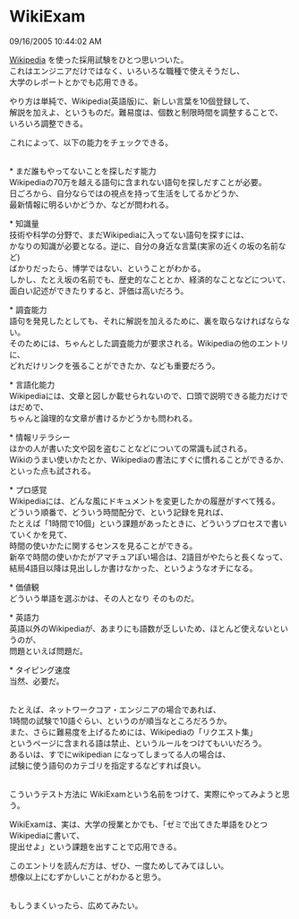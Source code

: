 WikiExam
====
09/16/2005 10:44:02 AM


<p><a href="http://en.wikipedia.org/">Wikipedia</a> を使った採用試験をひとつ思いついた。<br />
これはエンジニアだけではなく、いろいろな職種で使えそうだし、<br />
大学のレポートとかでも応用できる。</p>

<p>やり方は単純で、Wikipedia(英語版)に、新しい言葉を10個登録して、<br />
解説を加えよ、というものだ。難易度は、個数と制限時間を調整することで、<br />
いろいろ調整できる。</p>

<p>これによって、以下の能力をチェックできる。</p>

<p><br />
* まだ誰もやってないことを探しだす能力<br />
Wikipediaの70万を越える語句に含まれない語句を探しだすことが必要。<br />
日ごろから、自分ならではの視点を持って生活をしてるかどうか、<br />
最新情報に明るいかどうか、などが問われる。</p>

<p>* 知識量<br />
技術や科学の分野で、まだWikipediaに入ってない語句を探すには、<br />
かなりの知識が必要となる。逆に、自分の身近な言葉(実家の近くの坂の名前など)<br />
ばかりだったら、博学ではない、ということがわかる。<br />
しかし、たとえ坂の名前でも、歴史的なこととか、経済的なことなどについて、<br />
面白い記述ができたりすると、評価は高いだろう。</p>

<p>* 調査能力<br />
語句を発見したとしても、それに解説を加えるために、裏を取らなければならない。<br />
そのためには、ちゃんとした調査能力が要求される。Wikipediaの他のエントリに、<br />
どれだけリンクを張ることができたか、なども重要だろう。</p>

<p>* 言語化能力<br />
Wikipediaには、文章と図しか載せられないので、口頭で説明できる能力だけではだめで、<br />
ちゃんと論理的な文章が書けるかどうかも問われる。</p>

<p>* 情報リテラシー<br />
ほかの人が書いた文や図を盗むことなどについての常識も試される。<br />
Wikiのうまい使いかたとか、Wikipediaの書法にすぐに慣れることができるか、<br />
といった点も試される。</p>

<p>* プロ感覚<br />
Wikipediaには、どんな風にドキュメントを変更したかの履歴がすべて残る。<br />
どういう順番で、どういう時間配分で、という記録を見れば、<br />
たとえば「1時間で10個」という課題があったときに、どういうプロセスで書いていくかを見て、<br />
時間の使いかたに関するセンスを見ることができる。<br />
新卒で時間の使いかたがアマチュアぽい場合は、2語目がやたらと長くなって、<br />
結局4語目以降は見出ししか書けなかった、というようなオチになる。</p>

<p>* 価値観<br />
どういう単語を選ぶかは、その人となり そのものだ。</p>

<p>* 英語力<br />
英語以外のWikipediaが、あまりにも語数が乏しいため、ほとんど使えないというのが、<br />
問題といえば問題だ。</p>

<p>* タイピング速度<br />
当然、必要だ。</p>

<p><br />
たとえば、ネットワークコア・エンジニアの場合であれば、<br />
1時間の試験で10語ぐらい、というのが順当なところだろうか。<br />
また、さらに難易度を上げるためには、Wikipediaの「リクエスト集」<br />
というページに含まれる語は禁止、というルールをつけてもいいだろう。<br />
あるいは、すでにwikipedian になってしまってる人の場合は、<br />
試験に使う語句のカテゴリを指定するなどすれば良い。</p>

<p><br />
こういうテスト方法に WikiExamという名前をつけて、実際にやってみようと思う。</p>

<p>WikiExamは、実は、大学の授業とかでも、「ゼミで出てきた単語をひとつWikipediaに書いて、<br />
提出せよ」という課題を出すことで応用できる。</p>

<p>このエントリを読んだ方は、ぜひ、一度ためしてみてほしい。<br />
想像以上にむずかしいことがわかると思う。</p>

<p><br />
もしうまくいったら、広めてみたい。<br />
</p>
